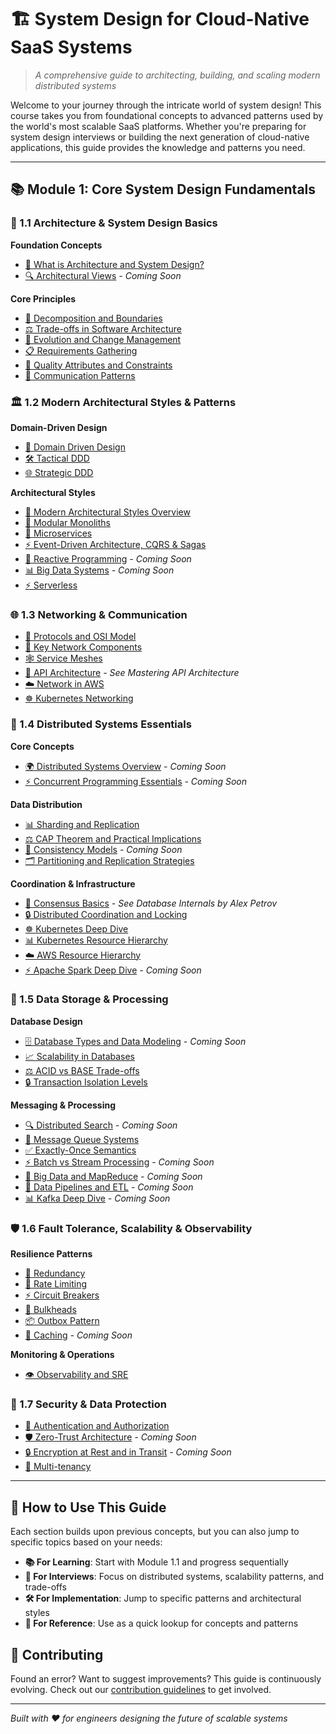 # 🏗️ System Design for Cloud-Native SaaS Systems

> *A comprehensive guide to architecting, building, and scaling modern distributed systems*

Welcome to your journey through the intricate world of system design! This course takes you from foundational concepts to advanced patterns used by the world's most scalable SaaS platforms. Whether you're preparing for system design interviews or building the next generation of cloud-native applications, this guide provides the knowledge and patterns you need.

---

## 📚 Module 1: Core System Design Fundamentals

### 🎯 1.1 Architecture & System Design Basics

**Foundation Concepts**
- [📖 What is Architecture and System Design?](1.1_architecture_basics/what_is_architecture_system_design.md)
- [🔍 Architectural Views](1.1_architecture_basics/architectural_views.md) *- Coming Soon*

**Core Principles**
- [🔧 Decomposition and Boundaries](1.1_architecture_basics/decomposition_boundaries.md)
- [⚖️ Trade-offs in Software Architecture](1.1_architecture_basics/architecture_tradeoffs.md)
- [🔄 Evolution and Change Management](1.1_architecture_basics/evolution_change_management.md)
- [📋 Requirements Gathering](1.1_architecture_basics/requirements.md)
- [🎯 Quality Attributes and Constraints](1.1_architecture_basics/quality_attributes_constraints.md)
- [💬 Communication Patterns](1.1_architecture_basics/communication_patterns.md)

### 🏛️ 1.2 Modern Architectural Styles & Patterns

**Domain-Driven Design**
- [🎯 Domain Driven Design](1.2_architectural_patterns/DDD.md)
- [🛠️ Tactical DDD](1.2_architectural_patterns/tactical_ddd.md)
- [🌐 Strategic DDD](1.2_architectural_patterns/strategic_ddd.md)

**Architectural Styles**
- [🔄 Modern Architectural Styles Overview](1.2_architectural_patterns/modern_architectural_styles.md)
- [🏢 Modular Monoliths](1.2_architectural_patterns/modular_monoliths.md)
- [🔀 Microservices](1.2_architectural_patterns/microservices.md)
- [⚡ Event-Driven Architecture, CQRS & Sagas](1.2_architectural_patterns/eda.md)
- [🌊 Reactive Programming](1.2_architectural_patterns/reactive_programming.md) *- Coming Soon*
- [📊 Big Data Systems](1.2_architectural_patterns/big_data.md) *- Coming Soon*
- [⚡ Serverless](1.2_architectural_patterns/serverless.md)

### 🌐 1.3 Networking & Communication

- [📡 Protocols and OSI Model](1.3_network_and_communication/protocols_osi_model.md)
- [🔧 Key Network Components](1.3_network_and_communication/network_components.md)
- [🕸️ Service Meshes](1.3_network_and_communication/service_meshes.md)
- [🚀 API Architecture](1.3_network_and_communication/api_architecture.md) *- See Mastering API Architecture*
- [☁️ Network in AWS](1.3_network_and_communication/network_aws.md)
- [☸️ Kubernetes Networking](1.3_network_and_communication/kubernetes_networking.md)

### 🔗 1.4 Distributed Systems Essentials

**Core Concepts**
- [🌍 Distributed Systems Overview](1.4_distributed_systems/overview.md) *- Coming Soon*
- [⚡ Concurrent Programming Essentials](1.4_distributed_systems/concurrency.md) *- Coming Soon*

**Data Distribution**
- [📊 Sharding and Replication](1.4_distributed_systems/sharding_replication.md)
- [⚖️ CAP Theorem and Practical Implications](1.4_distributed_systems/cap.md)
- [🔄 Consistency Models](1.4_distributed_systems/consistency.md) *- Coming Soon*
- [🗂️ Partitioning and Replication Strategies](1.4_distributed_systems/DBs.md)

**Coordination & Infrastructure**
- [🤝 Consensus Basics](1.4_distributed_systems/consensus.md) *- See Database Internals by Alex Petrov*
- [🔒 Distributed Coordination and Locking](1.4_distributed_systems/Locks.md)
- [☸️ Kubernetes Deep Dive](1.4_distributed_systems/kubernetes_architecture.md)
- [📊 Kubernetes Resource Hierarchy](1.4_distributed_systems/kubernetes_resource_hierarchy_guide.md)
- [☁️ AWS Resource Hierarchy](1.4_distributed_systems/aws_resource_hierarchy_guide.md)
- [⚡ Apache Spark Deep Dive](1.4_distributed_systems/spark.md) *- Coming Soon*

### 💾 1.5 Data Storage & Processing

**Database Design**
- [🗄️ Database Types and Data Modeling](1.5_data_storage/database_types.md) *- Coming Soon*
- [📈 Scalability in Databases](1.5_data_storage/scalability_db.md)
- [⚖️ ACID vs BASE Trade-offs](1.5_data_storage/acid_base.md)
- [🔒 Transaction Isolation Levels](1.5_data_storage/isolation_levels.md)

**Messaging & Processing**
- [🔍 Distributed Search](1.5_data_storage/search.md) *- Coming Soon*
- [📨 Message Queue Systems](1.5_data_storage/message_brokers.md)
- [✅ Exactly-Once Semantics](1.5_data_storage/exactly_once.md)
- [⚡ Batch vs Stream Processing](1.5_data_storage/processing.md) *- Coming Soon*
- [🐘 Big Data and MapReduce](1.5_data_storage/mapreduce.md) *- Coming Soon*
- [🔄 Data Pipelines and ETL](1.5_data_storage/etl.md) *- Coming Soon*
- [📊 Kafka Deep Dive](1.5_data_storage/kafka.md) *- Coming Soon*

### 🛡️ 1.6 Fault Tolerance, Scalability & Observability

**Resilience Patterns**
- [🔄 Redundancy](1.6_fault_tolerance/redundancy.md)
- [🚦 Rate Limiting](1.6_fault_tolerance/rate_limiting.md)
- [⚡ Circuit Breakers](1.6_fault_tolerance/circuit_breakers.md)
- [🚧 Bulkheads](1.6_fault_tolerance/bulkheads.md)
- [📦 Outbox Pattern](1.6_fault_tolerance/outbox_pattern.md)
- [💾 Caching](1.6_fault_tolerance/caching.md) *- Coming Soon*

**Monitoring & Operations**
- [👁️ Observability and SRE](1.6_fault_tolerance/observability_and_sre.md)

### 🔐 1.7 Security & Data Protection

- [🔑 Authentication and Authorization](1.7_security_and_data_protection/auth.md)
- [🛡️ Zero-Trust Architecture](1.7_security_and_data_protection/zero_trust.md) *- Coming Soon*
- [🔒 Encryption at Rest and in Transit](1.7_security_and_data_protection/encryption.md) *- Coming Soon*
- [🏢 Multi-tenancy](1.7_security_and_data_protection/multitenancy.md)

---

## 🚀 How to Use This Guide

Each section builds upon previous concepts, but you can also jump to specific topics based on your needs:

- **📚 For Learning**: Start with Module 1.1 and progress sequentially
- **🎯 For Interviews**: Focus on distributed systems, scalability patterns, and trade-offs
- **🛠️ For Implementation**: Jump to specific patterns and architectural styles
- **📖 For Reference**: Use as a quick lookup for concepts and patterns

## 🤝 Contributing

Found an error? Want to suggest improvements? This guide is continuously evolving. Check out our [contribution guidelines](CONTRIBUTING.md) to get involved.

---

*Built with ❤️ for engineers designing the future of scalable systems*